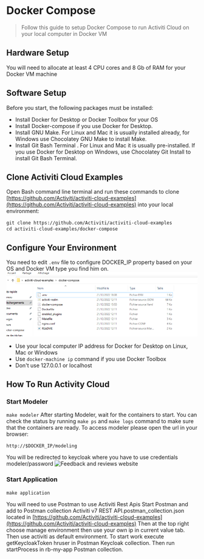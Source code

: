 # Docker Compose

>Follow this guide to setup Docker Compose to run Activiti Cloud on your local computer in Docker VM








## Hardware Setup
You will need to allocate at least 4 CPU cores and 8 Gb of RAM for your Docker VM machine

## Software Setup
Before you start, the following packages must be installed:
- Install Docker for Desktop or Docker Toolbox for your OS
- Install Docker-compose if you use Docker for Desktop.
- Install GNU Make. For Linux and Mac it is usually installed already, for Windows use Chocolatey GNU Make to install Make.
- Install Git Bash Terminal . For Linux and Maс it is usually pre-installed. If you use Docker for Desktop on Windows, use Chocolatey Git Install to install Git Bash Terminal.


## Clone Activiti Cloud Examples
Open Bash command line terminal and run these commands to clone [https://github.com/Activiti/activiti-cloud-examples](https://github.com/Activiti/activiti-cloud-examples) into your local environment:

```
git clone https://github.com/Activiti/activiti-cloud-examples
cd activiti-cloud-examples/docker-compose
```

## Configure Your Environment
You need to edit ```.env``` file to configure DOCKER_IP property based on your OS and Docker VM type you find him on.
![Feedback and reviews website](/Capture.PNG 'Feedback')
- Use your local computer IP address for Docker for Desktop on Linux, Mac or Windows
- Use ```docker-machine ip``` command if you use Docker Toolbox
- Don't use 127.0.0.1 or localhost


## How To Run Activity Cloud
### Start Modeler
```make modeler```
After starting Modeler, wait for the containers to start. You can check the status by running ```make ps``` and ```make logs``` command to make sure that the containers are ready.
To access modeler please open the url in your browser:

```
http://$DOCKER_IP/modeling
```
You will be redirected to keycloak where you have to use credentials modeler/password
![Feedback and reviews website](/MA.PNG 'Feedback')

### Start Application
```
make application
```
You will need to use Postman to use Activiti Rest Apis
Start Postman and add to Postman collection Activiti v7 REST API.postman_collection.json located in [https://github.com/Activiti/activiti-cloud-examples](https://github.com/Activiti/activiti-cloud-examples)
Then at the top right choose manage environment then use your own ip in current value tab.
Then use activiti as default environment. 
To start work execute getKeycloakToken hruser in Postman Keycloak collection. Then run startProcess in rb-my-app Postman collection. 



